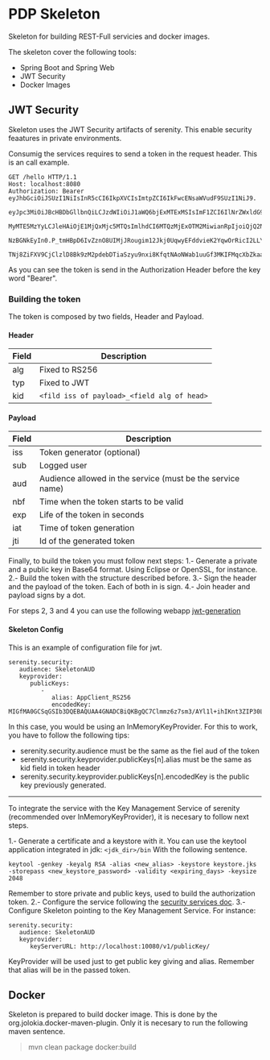 # PDP Skeleton

Skeleton for building REST-Full servicies and docker images. 

The skeleton cover the following tools:

 - Spring Boot and Spring Web
 - JWT Security
 - Docker Images

## JWT Security 

Skeleton uses the JWT Security artifacts of serenity. This enable security feaatures in private environments.

Consumig the services requires to send a token in the request header. This is an call example.

```
GET /hello HTTP/1.1
Host: localhost:8080
Authorization: Bearer eyJhbGciOiJSUzI1NiIsInR5cCI6IkpXVCIsImtpZCI6IkFwcENsaWVudF9SUzI1NiJ9.
			eyJpc3MiOiJBcHBDbGllbnQiLCJzdWIiOiJ1aWQ6bjExMTExMSIsImF1ZCI6IlNrZWxldG9uQVVEIiwibmJmIjoxND
			MyMTE5MzYyLCJleHAiOjE1MjQxMjc5MTQsImlhdCI6MTQzMjExOTM2MiwianRpIjoiQjQ2NTc4QzIwRDlGN0UwMDA4
			NzBGNkEyIn0.P_tmHBpD6IvZznO8UIMjJRougim12Jkj0UqwyEFddvieK2YqwOrRicI2LLYYjdtpPxcCdss7NZkV_1nQ
			TNj8ZiFXV9CjClzlD8Bk9zM2pdebDTiaSzyu9nxi8KfqtNAoNWab1uuGf3MKIFMqcXbZkaad86jDFDmZpoREeY_fbRQ
```

As you can see the token is send in the Authorization Header before the key word "Bearer".

### Building the token

The token is composed by two fields, Header and Payload.

#### Header
|Field|Description|
|----|--------|
|alg|Fixed to RS256|
|typ|Fixed to JWT|
|kid|``<fild iss of payload>_<field alg of head>``|

#### Payload
|Field|Description|
|----|--------|
|iss|Token generator (optional)|
|sub|Logged user|
|aud|Audience allowed in the service (must be the service name)|
|nbf|Time when the token starts to be valid|
|exp|Life of the token in seconds|
|iat|Time of token generation|
|jti|Id of the generated token|

Finally, to build the token you must follow next steps:
1.- Generate a private and a public key in Base64 format. Using Eclipse or OpenSSL, for instance.
2.- Build the token with the structure described before.
3.- Sign the header and the payload of the token. Each of both in is sign.
4.- Join header and payload signs by a dot. 

For steps 2, 3 and 4 you can use the following webapp [jwt-generation](https://jwt.io/)

#### Skeleton Config
This is an example of configuration file for jwt.

```
serenity.security:
   audience: SkeletonAUD
   keyprovider:
      publicKeys:
         - 
            alias: AppClient_RS256
            encodedKey: MIGfMA0GCSqGSIb3DQEBAQUAA4GNADCBiQKBgQC7Clmmz6z7sm3/AYl1l+ihIKnt3ZIP30LJp6PkmY10N3ZnLyUlv5lW7hkDffPiYI00vx+9Wfh/ggONUvQDZoY/cOBL25dCrdGdO49g1e5jTARmv/kl5iBz+jxU4AJnbg4YiOphYhN0B99qYjVb2t7Q/I8t3qsvaIjsuhYed2P2nwIDAQAB
```

In this case, you would be using an InMemoryKeyProvider. For this to work, you have to follow the following tips:
- serenity.security.audience must be the same as the fiel aud of the token
- serenity.security.keyprovider.publicKeys[n].alias must be the same as kid field in token header
- serenity.security.keyprovider.publicKeys[n].encodedKey is the public key previously generated.

---

To integrate the service with the Key Management Service of serenity (recommended over InMemoryKeyProvider), it is necesary to follow next steps.

1.- Generate a certificate and a keystore with it. You can use the keytool application integrated in jdk: ``<jdk_dir>/bin`` With the following sentence.
```
keytool -genkey -keyalg RSA -alias <new_alias> -keystore keystore.jks -storepass <new_keystore_password> -validity <expiring_days> -keysize 2048

```
Remember to store private and public keys, used to build the authorization token.
2.- Configure  the service following the [security services doc](https://gitlab.alm.gsnetcloud.corp/serenity-security-services/security-srv-keymanager).
3.- Configure Skeleton pointing to the Key Management Service. For instance:
```
serenity.security:
   audience: SkeletonAUD
   keyprovider: 
      keyServerURL: http://localhost:10080/v1/publicKey/
```

KeyProvider will be used just to get public key giving and alias. Remember that alias will be in the passed token.

## Docker

Skeleton is prepared to build docker image. This is done by the org.jolokia.docker-maven-plugin. 
Only it is necesary to run the following maven sentence.
>mvn clean package docker:build
